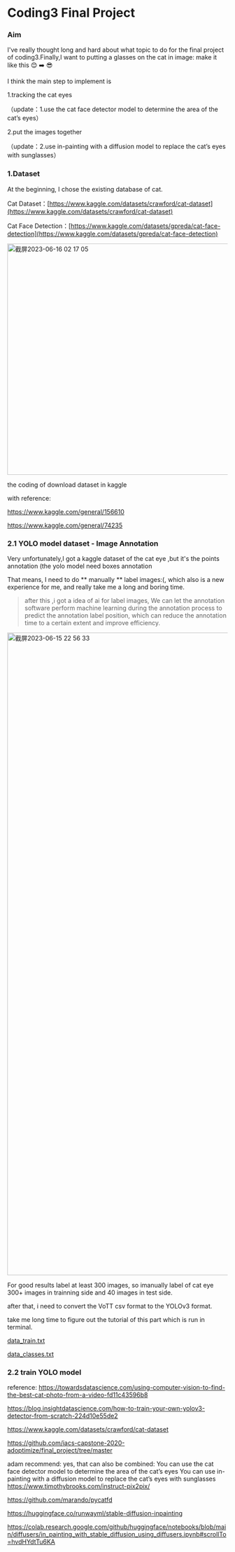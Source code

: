 # Coding3 Final Project
### Aim
I've really thought long and hard about what topic to do for the final project of coding3.Finally,I want to putting a glasses on the cat in image: make it like this 😊 ➡️ 😎

I think the main step to implement is 

1.tracking the cat eyes

（update：1.use the cat face detector model to determine the area of the cat’s eyes）

2.put the images together

（update：2.use in-painting with a diffusion model to replace the cat’s eyes with sunglasses）


### 1.Dataset
At the beginning, I chose the existing database of cat.

Cat Dataset：[https://www.kaggle.com/datasets/crawford/cat-dataset](https://www.kaggle.com/datasets/crawford/cat-dataset)

Cat Face Detection：[https://www.kaggle.com/datasets/gpreda/cat-face-detection](https://www.kaggle.com/datasets/gpreda/cat-face-detection)

<img width="529" alt="截屏2023-06-16 02 17 05" src="https://github.com/CarlyLiu/coding3finalproject/assets/112803802/cf01bfc3-661c-4bad-b6a4-fac32b1806b1">

the coding of download dataset in kaggle

with reference:

https://www.kaggle.com/general/156610

https://www.kaggle.com/general/74235

### 2.1 YOLO model dataset - Image Annotation
Very unfortunately,I got a kaggle dataset of the cat eye ,but it's the points annotation (the yolo model need boxes annotation

That means, I need to do ** manually ** label images:(, which also is a new experience for me, and really take me a long and boring time.

> after this ,i got a idea of ai for label images, We can let the annotation software perform machine learning during the annotation process to predict the annotation label position, which can reduce the annotation time to a certain extent and improve efficiency.

<img width="1470" alt="截屏2023-06-15 22 56 33" src="https://github.com/CarlyLiu/coding3finalproject/assets/112803802/d97cff64-d20d-4f3f-89b9-d2b16d69e4ce">

For good results label at least 300 images, so imanually label of cat eye 300+ images in trainning side and 40 images in test side.

after that, i need to convert the VoTT csv format to the YOLOv3 format.

take me long time to figure out the tutorial of this part which is run in terminal.

[data_train.txt](https://github.com/CarlyLiu/coding3finalproject/files/11765357/data_train.txt)

[data_classes.txt](https://github.com/CarlyLiu/coding3finalproject/files/11765358/data_classes.txt)

### 2.2 train YOLO model







reference:
https://towardsdatascience.com/using-computer-vision-to-find-the-best-cat-photo-from-a-video-fd11c43596b8

https://blog.insightdatascience.com/how-to-train-your-own-yolov3-detector-from-scratch-224d10e55de2

https://www.kaggle.com/datasets/crawford/cat-dataset

https://github.com/iacs-capstone-2020-adoptimize/final_project/tree/master

adam recommend:
yes, that can also be combined:
You can use the cat face detector model to determine the area of the cat’s eyes
You can use in-painting with a diffusion model to replace the cat’s eyes with sunglasses
https://www.timothybrooks.com/instruct-pix2pix/

https://github.com/marando/pycatfd

https://huggingface.co/runwayml/stable-diffusion-inpainting

https://colab.research.google.com/github/huggingface/notebooks/blob/main/diffusers/in_painting_with_stable_diffusion_using_diffusers.ipynb#scrollTo=hvdHYdtTu6KA
